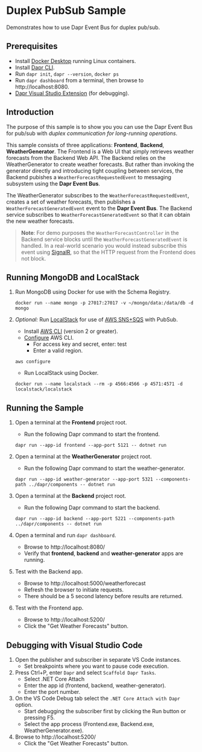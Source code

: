 # Duplex PubSub Sample

Demonstrates how to use Dapr Event Bus for duplex pub/sub.

## Prerequisites
- Install [Docker Desktop](https://www.docker.com/products/docker-desktop) running Linux containers.
- Install [Dapr CLI](https://docs.dapr.io/getting-started/install-dapr-cli/).
- Run `dapr init`, `dapr --version`, `docker ps`
- Run `dapr dashboard` from a terminal, then browse to http://localhost:8080.
- [Dapr Visual Studio Extension](https://github.com/microsoft/vscode-dapr) (for debugging).

## Introduction

The purpose of this sample is to show you you can use the Dapr Event Bus for pub/sub with _duplex communication for long-running operations_.

This sample consists of three applications: **Frontend**, **Backend**, **WeatherGenerator**. The Frontend is a Web UI that simply retrieves weather forecasts from the Backend Web API. The Backend relies on the WeatherGenerator to create weather forecasts. But rather than invoking the generator directly and introducing tight coupling between services, the Backend pubishes a `WeatherForecastRequestedEvent` to messaging subsystem using the **Dapr Event Bus**.

The WeatherGenerator subscribes to the `WeatherForecastRequestedEvent`, creates a set of weather forecasts, then publishes a `WeatherForecastGeneratedEvent` event to the **Dapr Event Bus**. The Backend service subscribes to `WeatherForecastGeneratedEvent` so that it can obtain the new weather forecasts.

> **Note**: For demo purposes the `WeatherForecastController` in the Backend service blocks until the `WeatherForecastGeneratedEvent` is handled. In a real-world scenario you would instead subscribe this event using [SignalR](https://dotnet.microsoft.com/apps/aspnet/signalr), so that the HTTP request from the Frontend does not block.

## Running MongoDB and LocalStack 

1. Run MongoDB using Docker for use with the Schema Registry.

   ```
   docker run --name mongo -p 27017:27017 -v ~/mongo/data:/data/db -d mongo
   ```

2. *Optional:* Run [LocalStack](https://github.com/localstack/localstack) for use of [AWS SNS+SQS](https://docs.dapr.io/operations/components/setup-pubsub/supported-pubsub/setup-aws-snssqs/) with PubSub.
   - Install [AWS CLI](https://docs.aws.amazon.com/cli/latest/userguide/install-cliv2.html) (version 2 or greater).
   - [Configure](https://docs.aws.amazon.com/cli/latest/userguide/cli-chap-configure.html) AWS CLI.
     - For access key and secret, enter: test
     - Enter a valid region.

   ```
   aws configure
   ```

   - Run LocalStack using Docker.

   ```
   docker run --name localstack --rm -p 4566:4566 -p 4571:4571 -d localstack/localstack
   ```

## Running the Sample

1. Open a terminal at the **Frontend** project root.
   - Run the following Dapr command to start the frontend.

    ```
    dapr run --app-id frontend --app-port 5121 -- dotnet run
    ```

2. Open a terminal at the **WeatherGenerator** project root.
   - Run the following Dapr command to start the weather-generator.

    ```
    dapr run --app-id weather-generator --app-port 5321 --components-path ../dapr/components -- dotnet run
    ```

3. Open a terminal at the **Backend** project root.
   - Run the following Dapr command to start the backend.

    ```
    dapr run --app-id backend --app-port 5221 --components-path ../dapr/components -- dotnet run
    ```

4. Open a terminal and run `dapr dashboard`.
   - Browse to http://localhost:8080/
   - Verify that **frontend**, **backend** and **weather-generator** apps are running.
5. Test with the Backend app.
   - Browse to http://localhost:5000/weatherforecast
   - Refresh the browser to initiate requests.
   - There should be a 5 second latency before results are returned.
6. Test with the Frontend app.
   - Browse to http://localhost:5200/
   - Click the "Get Weather Forecasts" button.

## Debugging with Visual Studio Code

1. Open the publisher and subscriber in separate VS Code instances.
   - Set breakpoints where you want to pause code execution.
2. Press Ctrl+P, enter `Dapr` and select `Scaffold Dapr Tasks`.
   - Select .NET Core Attach
   - Enter the app id (frontend, backend, weather-generator).
   - Enter the port number.
3. On the VS Code Debug tab select the `.NET Core Attach with Dapr` option.
   - Start debugging the subscriber first by  clicking the Run button or pressing F5.
   - Select the app process (Frontend.exe, Backend.exe, WeatherGenerator.exe).
4. Browse to http://localhost:5200/
   - Click the "Get Weather Forecasts" button.
